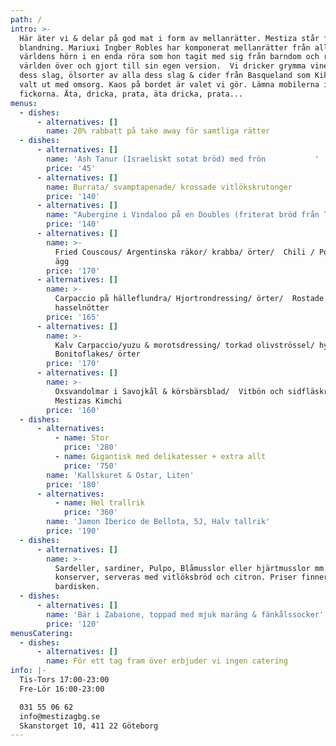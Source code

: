 ```yaml
---
path: /
intro: >-
  Här äter vi & delar på god mat i form av mellanrätter. Mestiza står för
  blandning. Mariuxi Ingber Robles har komponerat mellanrätter från alla
  världens hörn i en enda röra som hon tagit med sig från barndom och resor
  världen över och gjort till sin egen version.  Vi dricker grymma viner av alla
  dess slag, ölsorter av alla dess slag & cider från Basqueland som Kiki Ingber
  valt ut med omsorg. Kaos på bordet är valet vi gör. Lämna mobilerna i
  fickorna. Äta, dricka, prata, äta dricka, prata...
menus:
  - dishes:
      - alternatives: []
        name: 20% rabbatt på take away för samtliga rätter
  - dishes:
      - alternatives: []
        name: 'Ash Tanur (Israeliskt sotat bröd) med frön           '
        price: '45'
      - alternatives: []
        name: Burrata/ svamptapenade/ krossade vitlökskrutonger
        price: '140'
      - alternatives: []
        name: "Aubergine i Vindaloo på en Doubles (friterat bröd från Trinidad)/ yoghurt/ Korianderfrön\t"
        price: '140'
      - alternatives: []
        name: >-
          Fried Couscous/ Argentinska räkor/ krabba/ örter/  Chili / Pocherat
          ägg  
        price: '170'
      - alternatives: []
        name: >-
          Carpaccio på hälleflundra/ Hjortrondressing/ örter/  Rostade
          hasselnötter
        price: '165'
      - alternatives: []
        name: >-
          Kalv Carpaccio/yuzu & morotsdressing/ torkad olivströssel/ hyvlad
          Bonitoflakes/ örter
        price: '170'
      - alternatives: []
        name: >-
          Oxsvandolmar i Savojkål & körsbärsblad/  Vitbön och sidfläskragu/
          Mestizas Kimchi 
        price: '160'
  - dishes:
      - alternatives:
          - name: Stor
            price: '280'
          - name: Gigantisk med delikatesser + extra allt
            price: '750'
        name: 'Kallskuret & Ostar, Liten'
        price: '180'
      - alternatives:
          - name: Hel trallrik
            price: '360'
        name: 'Jamon Iberico de Bellota, 5J, Halv tallrik'
        price: '190'
  - dishes:
      - alternatives: []
        name: >-
          Sardeller, sardiner, Pulpo, Blåmusslor eller hjärtmusslor mm. i
          konserver, serveras med vitlöksbröd och citron. Priser finner ni på
          bardisken.
  - dishes:
      - alternatives: []
        name: 'Bär i Zabaione, toppad med mjuk maräng & fänkålssocker'
        price: '120'
menusCatering:
  - dishes:
      - alternatives: []
        name: För ett tag fram över erbjuder vi ingen catering
info: |-
  Tis-Tors 17:00-23:00
  Fre-Lör 16:00-23:00

  031 55 06 62
  info@mestizagbg.se
  Skanstorget 10, 411 22 Göteborg
---
```


